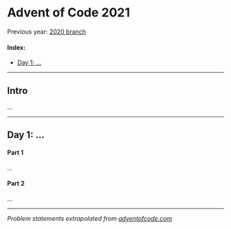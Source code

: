 # Advent of Code 2021

Previous year: [2020 branch](https://github.com/AlexSartori/AdventOfCode/tree/2020)

#### Index:
- [Day 1: ...](day-1)

---

## Intro
...

---

## Day 1: ...

#### Part 1
...

#### Part 2
...

---

*Problem statements extrapolated from [adventofcode.com](https://adventofcode.com)*
